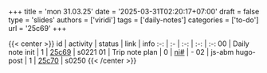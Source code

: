 +++
title = 'mon 31.03.25'
date = '2025-03-31T02:20:17+07:00'
draft = false
type = 'slides'
authors = ['viridi']
tags = ['daily-notes']
categories = ['to-do']
url = '25c69'
+++

{{< center >}}
id | activity | status | link | info
:-: | :- | :-: | :-: | :-:
00 | Daily note init  | 1 | [25c69](/notes/25c69) | s0221
01 | Trip note plan   | 0 | [ni#](https://github.com/dudung/notes/issues) | -
02 | js-abm hugo-post | 1 | [25c70](/notes/25c70) | s0250
{{< /center >}}
